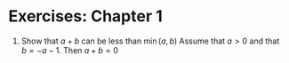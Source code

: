 # Exercises: Chapter 1
1. Show that $a+b$ can be less than $\min(a,b)$
    Assume that $a>0$ and that $b=-a-1$. Then $a+b=0$
